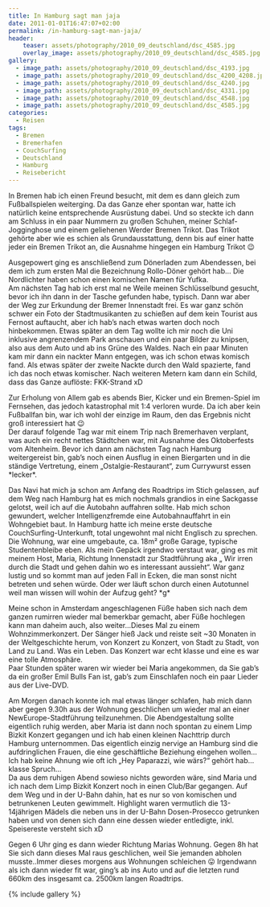 ```yaml
---
title: In Hamburg sagt man jaja
date: 2011-01-01T16:47:07+02:00
permalink: /in-hamburg-sagt-man-jaja/
header:
    teaser: assets/photography/2010_09_deutschland/dsc_4585.jpg
    overlay_image: assets/photography/2010_09_deutschland/dsc_4585.jpg
gallery:
  - image_path: assets/photography/2010_09_deutschland/dsc_4193.jpg
  - image_path: assets/photography/2010_09_deutschland/dsc_4200_4208.jpg
  - image_path: assets/photography/2010_09_deutschland/dsc_4240.jpg
  - image_path: assets/photography/2010_09_deutschland/dsc_4331.jpg
  - image_path: assets/photography/2010_09_deutschland/dsc_4548.jpg
  - image_path: assets/photography/2010_09_deutschland/dsc_4585.jpg
categories:
  - Reisen
tags:
  - Bremen
  - Bremerhafen
  - CouchSurfing
  - Deutschland
  - Hamburg
  - Reisebericht
---
```


In Bremen hab ich einen Freund besucht, mit dem es dann gleich zum Fußballspielen weiterging. 
Da das Ganze eher spontan war, hatte ich natürlich keine entsprechende Ausrüstung dabei. 
Und so steckte ich dann am Schluss in ein paar Nummern zu großen Schuhen, meiner Schlaf-Jogginghose und einem geliehenen Werder Bremen Trikot. 
Das Trikot gehörte aber wie es schien als Grundausstattung, denn bis auf einer hatte jeder ein Bremen Trikot an, 
die Ausnahme hingegen ein Hamburg Trikot 😉  

Ausgepowert ging es anschließend zum Dönerladen zum Abendessen, bei dem ich zum ersten Mal die Bezeichnung Rollo-Döner gehört hab&#8230;
Die Nordlichter haben schon einen komischen Namen für Yufka.  
Am nächsten Tag hab ich erst mal ne Weile meinen Schlüsselbund gesucht, bevor ich ihn dann in der Tasche gefunden habe, 
typisch. Dann war aber der Weg zur Erkundung der Bremer Innenstadt frei. 
Es war ganz schön schwer ein Foto der Stadtmusikanten zu schießen auf dem kein Tourist aus Fernost auftaucht, 
aber ich hab&#8217;s nach etwas warten doch noch hinbekommen. Etwas später an dem Tag wollte ich mir noch die Uni 
inklusive angrenzendem Park anschauen und ein paar Bilder zu knipsen, also aus dem Auto und ab ins Grüne des Waldes. 
Nach ein paar Minuten kam mir dann ein nackter Mann entgegen, was ich schon etwas komisch fand. 
Als etwas später der zweite Nackte durch den Wald spazierte, fand ich das noch etwas komischer. 
Nach weiteren Metern kam dann ein Schild, dass das Ganze auflöste: FKK-Strand xD  


Zur Erholung von Allem gab es abends Bier, Kicker und ein Bremen-Spiel im Fernsehen, das jedoch katastrophal mit 1:4 verloren wurde. 
Da ich aber kein Fußballfan bin, war ich wohl der einzige im Raum, den das Ergebnis nicht groß interessiert hat 😉  
Der darauf folgende Tag war mit einem Trip nach Bremerhaven verplant, was auch ein recht nettes Städtchen war, 
mit Ausnahme des Oktoberfests vom Altenheim. Bevor ich dann am nächsten Tag nach Hamburg weitergereist bin, 
gab&#8217;s noch einen Ausflug in einen Biergarten und in die ständige Vertretung, einem &#8222;Ostalgie-Restaurant&#8220;, 
zum Currywurst essen \*lecker\*.

Das Navi hat mich ja schon am Anfang des Roadtrips im Stich gelassen, auf dem Weg nach Hamburg hat es mich nochmals 
grandios in eine Sackgasse gelotst, weil ich auf die Autobahn auffahren sollte. Hab mich schon gewundert, 
welcher Intelligenzfremde eine Autobahnauffahrt in ein Wohngebiet baut. In Hamburg hatte ich meine erste deutsche CouchSurfing-Unterkunft, 
total ungewohnt mal nicht Englisch zu sprechen. Die Wohnung, war eine umgebaute, ca. 18m² große Garage, typische Studentenbleibe eben. 
Als mein Gepäck irgendwo verstaut war, ging es mit meinem Host, Maria, Richtung Innenstadt zur Stadtführung aka &#8222;
Wir irren durch die Stadt und gehen dahin wo es interessant aussieht&#8220;. War ganz lustig und so kommt man auf jeden Fall in Ecken, 
die man sonst nicht betreten und sehen würde. Oder wer läuft schon durch einen Autotunnel weil man wissen will wohin der Aufzug geht? \*g\*

Meine schon in Amsterdam angeschlagenen Füße haben sich nach dem ganzen rumirren wieder mal bemerkbar gemacht, 
aber Füße hochlegen kann man daheim auch, also weiter&#8230;Dieses Mal zu einem Wohnzimmerkonzert. 
Der Sänger hieß Jack und reiste seit ~30 Monaten in der Weltgeschichte herum, von Konzert zu Konzert, von Stadt zu Stadt, von Land zu Land. 
Was ein Leben. Das Konzert war echt klasse und eine es war eine tolle Atmosphäre.  
Paar Stunden später waren wir wieder bei Maria angekommen, da Sie gab’s da ein großer Emil Bulls Fan ist, 
gab’s zum Einschlafen noch ein paar Lieder aus der Live-DVD.

Am Morgen danach konnte ich mal etwas länger schlafen, hab mich dann aber gegen 9.30h aus der Wohnung geschlichen 
um wieder mal an einer NewEurope-Stadtführung teilzunehmen. Die Abendgestaltung sollte eigentlich ruhig werden, 
aber Maria ist dann noch spontan zu einem Limp Bizkit Konzert gegangen und ich hab einen kleinen Nachttrip durch Hamburg unternommen. 
Das eigentlich einzig nervige an Hamburg sind die aufdringlichen Frauen, die eine geschäftliche Beziehung eingehen wollen…
Ich hab keine Ahnung wie oft ich „Hey Paparazzi, wie wärs?“ gehört hab…klasse Spruch…  
Da aus dem ruhigen Abend sowieso nichts geworden wäre, sind Maria und ich nach dem Limp Bizkit Konzert noch in einen Club/Bar gegangen. 
Auf dem Weg und in der U-Bahn dahin, hat es nur so von komischen und betrunkenen Leuten gewimmelt. 
Highlight waren vermutlich die 13-14jährigen Mädels die neben uns in der U-Bahn Dosen-Prosecco getrunken haben und von 
denen sich dann eine dessen wieder entledigte, inkl. Speisereste versteht sich xD

Gegen 6 Uhr ging es dann wieder Richtung Marias Wohnung. Gegen 8h hat Sie sich dann dieses Mal raus geschlichen, 
weil Sie jemanden abholen musste..Immer dieses morgens aus Wohnungen schleichen 😛 Irgendwann als ich dann wieder fit war, 
ging’s ab ins Auto und auf die letzten rund 660km des insgesamt ca. 2500km langen Roadtrips.

{% include gallery %}
